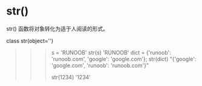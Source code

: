 # str\(\)

str\(\) 函数将对象转化为适于人阅读的形式。

class str\(object=''\)

> > > s = 'RUNOOB' str\(s\) 'RUNOOB' dict = {'runoob': 'runoob.com', 'google': 'google.com'}; str\(dict\) "{'google': 'google.com', 'runoob': 'runoob.com'}"
> > >
> > > str\(1234\) '1234'

